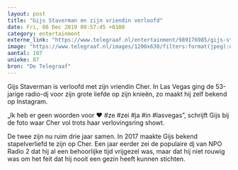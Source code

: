 ```yaml
---
layout: post
title: "Gijs Staverman en zijn vriendin verloofd"
date: Fri, 06 Dec 2019 09:57:45 +0100
category: entertainment
externe_link: "https://www.telegraaf.nl/entertainment/989176985/gijs-staverman-en-zijn-vriendin-verloofd"
image: "https://www.telegraaf.nl/images/1200x630/filters:format(jpeg):quality(80)/cdn-kiosk-api.telegraaf.nl/9a8eb9a8-180c-11ea-acb8-02c309bc01c1.jpg"
aantal: 107
unieke: 87
bron: "De Telegraaf"
---
```


<p class="intro">Gijs Staverman is verloofd met zijn vriendin Cher. In Las Vegas ging de 53-jarige radio-dj voor zijn grote liefde op zijn knieën, zo maakt hij zelf bekend op Instagram.</p> <p>„Ik heb er geen woorden voor ♥️ #ze #zei #ja #in #lasvegas”, schrijft Gijs bij de foto waar Cher vol trots haar verlovingsring showt.</p><p>De twee zijn nu ruim drie jaar samen. In 2017 maakte Gijs bekend stapelverliefd te zijn op Cher. Een jaar eerder zei de populaire dj van NPO Radio 2 dat hij al een behoorlijke tijd vrijgezel was, maar dat hij niet rouwig was om het feit dat hij nooit een gezin heeft kunnen stichten.</p>
